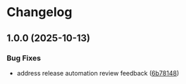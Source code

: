 # Changelog

## 1.0.0 (2025-10-13)


### Bug Fixes

* address release automation review feedback ([6b78148](https://github.com/mehran-shabani/Apatie-codex/commit/6b78148a361e14ad6facaf33313dc7150180a0f8))

